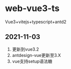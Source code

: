 # web-vue3-ts

Vue3+vitejs+typescript+antd2

## 2021-11-03
1. 更新到vue3.2
2. antdesign-vue更新至3.X
3. vue支持setup语法糖